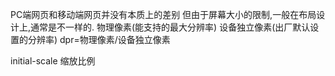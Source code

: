 PC端网页和移动端网页并没有本质上的差别
但由于屏幕大小的限制,一般在布局设计上,通常是不一样的.
物理像素(能支持的最大分辨率)
设备独立像素(出厂默认设置的分辨率)
dpr=物理像素/设备独立像素
<meta name="viewport" content="width=device-width,initial-scale=1/dpr">

initial-scale 缩放比例